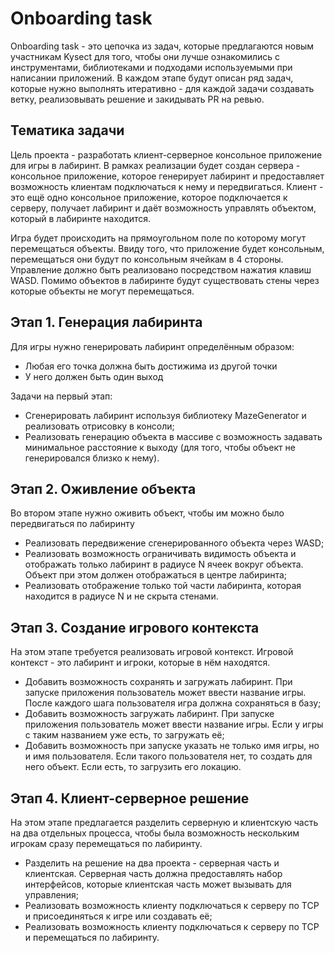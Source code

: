 # Onboarding task

Onboarding task - это цепочка из задач, которые предлагаются новым участникам Kysect для того, чтобы они лучше ознакомились с инструментами, библиотеками и подходами используемыми при написании приложений. В каждом этапе будут описан ряд задач, которые нужно выполнять итеративно - для каждой задачи создавать ветку, реализовывать решение и закидывать PR на ревью.

## Тематика задачи

Цель проекта - разработать клиент-серверное консольное приложение для игры в лабиринт. В рамках реализации будет создан сервера - консольное приложение, которое генерирует лабиринт и предоставляет возможность клиентам подключаться к нему и передвигаться. Клиент - это ещё одно консольное приложение, которое подключается к серверу, получает лабиринт и даёт возможность управлять объектом, который в лабиринте находится.

Игра будет происходить на прямоугольном поле по которому могут перемещаться объекты. Ввиду того, что приложение будет консольным, перемещаться они будут по консольным ячейкам в 4 стороны. Управление должно быть реализовано посредством нажатия клавиш WASD. Помимо объектов в лабиринте будут существовать стены через которые объекты не могут перемещаться.

## Этап 1. Генерация лабиринта

Для игры нужно генерировать лабиринт определённым образом:

- Любая его точка должна быть достижима из другой точки
- У него должен быть один выход

Задачи на первый этап:

- Сгенерировать лабиринт используя библиотеку MazeGenerator и реализовать отрисовку в консоли;
- Реализовать генерацию объекта в массиве с возможность задавать минимальное расстояние к выходу (для того, чтобы объект не генерировался близко к нему).

## Этап 2. Оживление объекта

Во втором этапе нужно оживить объект, чтобы им можно было передвигаться по лабиринту

- Реализовать передвижение сгенерированного объекта через WASD;
- Реализовать возможность ограничивать видимость объекта и отображать только лабиринт в радиусе N ячеек вокруг объекта. Объект при этом должен отображаться в центре лабиринта;
- Реализовать отображение только той части лабиринта, которая находится в радиусе N и не скрыта стенами.

## Этап 3. Создание игрового контекста

На этом этапе требуется реализовать игровой контекст. Игровой контекст - это лабиринт и игроки, которые в нём находятся.

- Добавить возможность сохранять и загружать лабиринт. При запуске приложения пользователь может ввести название игры. После каждого шага пользователя игра должна сохраняться в базу;
- Добавить возможность загружать лабиринт. При запуске приложения пользователь может ввести название игры. Если у игры с таким названием уже есть, то загружать её;
- Добавить возможность при запуске указать не только имя игры, но и имя пользователя. Если такого пользователя нет, то создать для него объект. Если есть, то загрузить его локацию.

## Этап 4. Клиент-серверное решение

На этом этапе предлагается разделить серверную и клиентскую часть на два отдельных процесса, чтобы была возможность нескольким игрокам сразу перемещаться по лабиринту.

- Разделить на решение на два проекта - серверная часть и клиентская. Серверная часть должна предоставлять набор интерфейсов, которые клиентская часть может вызывать для управления;
- Реализовать возможность клиенту подключаться к серверу по TCP и присоединяться к игре или создавать её;
- Реализовать возможность клиенту подключаться к серверу по TCP и перемещаться по лабиринту.
